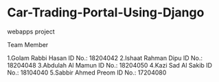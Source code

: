 # Car-Trading-Portal-Using-Django
webapps project

Team Member

1.Golam Rabbi Hasan
  ID No.: 18204042
2.Ishaat Rahman Dipu
  ID No.: 18204048
3.Abdulah Al Mamun
  ID No.: 18204050
4.Kazi Sad Al Sakib
  ID No.: 18104040
5.Sabbir Ahmed Preom
  ID No.: 17204080
